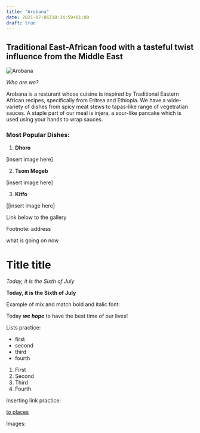 ```yaml
---
title: "Arobana" 
date: 2021-07-06T10:34:59+01:00
draft: true
---
```


## Traditional East-African food with a tasteful twist influence from the Middle East

![Arobana](a-bunch-of-trees.jpg)

*Who are we?*

Arobana is a resturant whose cuisine is inspired by Traditional Eastern African recipes, specifically from Eritrea and Ethiopia. We have a wide-variety of dishes from spicy meat stews to tapas-like range of vegetratian sauces. A staple part of our meal is injera, a sour-like pancake which is used using your hands to wrap sauces. 


### Most Popular Dishes:

1. **Dhoro**

[insert image here]

2. **Tsom Megeb**

[insert image here]

3. **Kitfo**

[[insert image here]



Link below to the gallery

Footnote: address




what is going on now

# Title title

*Today, it is the Sixth of July*

**Today, it is the Sixth of July**

Example of mix and match bold and italic font:

Today ***we hope*** to have the best time of our lives!

Lists practice:

- first
- second 
- third
- fourth

1. First
2. Second
3. Third
4. Fourth


Inserting link practice:

[to places](https://google.com)

Images:











